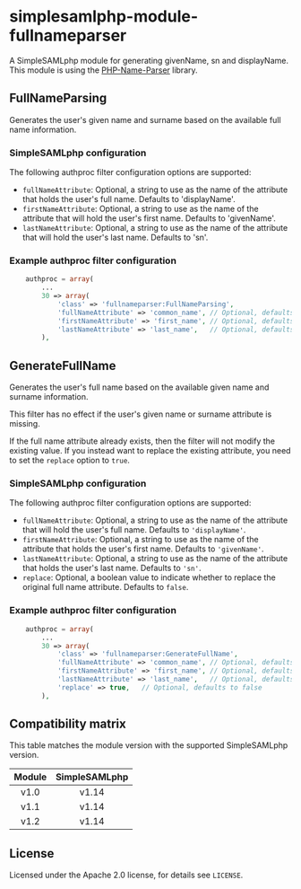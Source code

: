 # simplesamlphp-module-fullnameparser

A SimpleSAMLphp module for generating givenName, sn and displayName.
This module is using the [PHP-Name-Parser](https://github.com/joshfraser/PHP-Name-Parser) library.

## FullNameParsing

Generates the user's given name and surname based on the available full name information.

### SimpleSAMLphp configuration

The following authproc filter configuration options are supported:

* `fullNameAttribute`: Optional, a string to use as the name of the attribute that holds the user's full name. Defaults to 'displayName'.
* `firstNameAttribute`: Optional, a string to use as the name of the attribute that will hold the user's first name. Defaults to 'givenName'.
* `lastNameAttribute`: Optional, a string to use as the name of the attribute that will hold the user's last name. Defaults to 'sn'.

### Example authproc filter configuration

```php
    authproc = array(
        ...
        30 => array(
            'class' => 'fullnameparser:FullNameParsing',
            'fullNameAttribute' => 'common_name', // Optional, defaults to 'displayName'
            'firstNameAttribute' => 'first_name', // Optional, defaults to 'givenName'
            'lastNameAttribute' => 'last_name',   // Optional, defaults to 'sn'
        ),
```

## GenerateFullName

Generates the user's full name based on the available given name and surname information.

This filter has no effect if the user's given name or surname attribute is missing.

If the full name attribute already exists, then the filter will not modify the existing value. If you instead want to replace the existing attribute, you need to set the `replace` option to `true`.

### SimpleSAMLphp configuration

The following authproc filter configuration options are supported:

* `fullNameAttribute`: Optional, a string to use as the name of the attribute that will hold the user's full name. Defaults to `'displayName'`.
* `firstNameAttribute`: Optional, a string to use as the name of the attribute that holds the user's first name. Defaults to `'givenName'`.
* `lastNameAttribute`: Optional, a string to use as the name of the attribute that holds the user's last name. Defaults to `'sn'`.
* `replace`: Optional, a boolean value to indicate whether to replace the original full name attribute. Defaults to `false`.

### Example authproc filter configuration

```php
    authproc = array(
        ...
        30 => array(
            'class' => 'fullnameparser:GenerateFullName',
            'fullNameAttribute' => 'common_name', // Optional, defaults to 'displayName'
            'firstNameAttribute' => 'first_name', // Optional, defaults to 'givenName'
            'lastNameAttribute' => 'last_name',   // Optional, defaults to 'sn'
            'replace' => true,   // Optional, defaults to false 
        ),
```

## Compatibility matrix

This table matches the module version with the supported SimpleSAMLphp version.

| Module |  SimpleSAMLphp |
|:------:|:--------------:|
| v1.0   | v1.14          |
| v1.1   | v1.14          |
| v1.2   | v1.14          |

## License

Licensed under the Apache 2.0 license, for details see `LICENSE`.

